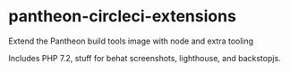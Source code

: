 # pantheon-circleci-extensions
Extend the Pantheon build tools image with node and extra tooling

Includes PHP 7.2, stuff for behat screenshots, lighthouse, and backstopjs.
